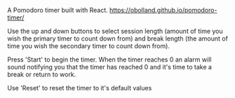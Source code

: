 A Pomodoro timer built with React.
https://obolland.github.io/pomodoro-timer/

Use the up and down buttons to select session length (amount of time you wish the primary timer to count down from) and break length (the amount of time you wish the secondary timer to count down from).

Press 'Start' to begin the timer. When the timer reaches 0 an alarm will sound notifying you that the timer has reached 0 and it's time to take a break or return to work.

Use 'Reset' to reset the timer to it's default values
